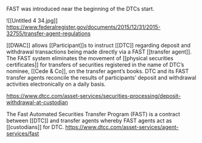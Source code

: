FAST was introduced near the beginning of the DTCs start.

![[Untitled 4 34.jpg]]
https://www.federalregister.gov/documents/2015/12/31/2015-32755/transfer-agent-regulations

[[DWAC]] allows [[Participant]]s to instruct [[DTC]] regarding deposit and withdrawal transactions being made directly via a FAST [[transfer agent]]. The FAST system eliminates the movement of [[physical securities certificates]] for transfers of securities registered in the name of DTC’s nominee, [[Cede & Co]], on the transfer agent’s books. DTC and its FAST transfer agents reconcile the results of participants’ deposit and withdrawal activities electronically on a daily basis.

https://www.dtcc.com/asset-services/securities-processing/deposit-withdrawal-at-custodian

The Fast Automated Securities Transfer Program (FAST) is a contract between [[DTC]] and transfer agents whereby FAST agents act as [[custodians]] for DTC.
https://www.dtcc.com/asset-services/agent-services/fast